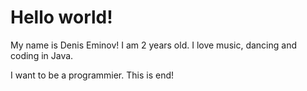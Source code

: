 # Hello world! 
My name is Denis Eminov!
I am 2 years old.
I love music, dancing and coding in Java.

I want to be a programmier.
This is end!
